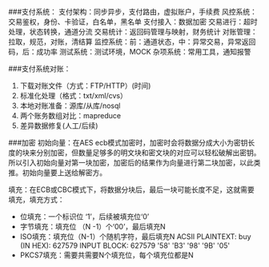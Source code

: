 ﻿###支付系统：
支付架构：同步异步，支付路由，虚拟账户，手续费
风控系统：交易鉴权，身份、卡验证，白名单，黑名单
支付接入：数据加密
交易进行：超时处理，状态转换，通道分流
交易统计：返回码管理与映射，财务统计
对账管理：拉取，规范，对账，清结算
监控系统：前：通道状态，中：异常交易，异常返回码，后：成功率
测试系统：测试环境，MOCK
杂项系统：常用工具，通知报警

###支付系统对账：
1. 下载对账文件（方式：FTP/HTTP）(时间)
2. 标准化处理（格式：txt/xml/cvs）
3. 本地对账准备：源库/从库/nosql
4. 两个账务数组对比：mapreduce
5. 差异数据修复(人工/后续)

###加密
初始向量：在AES ecb模式加密时，加密时会将数据分成大小为密钥长度的块来分别加密，但数量足够多的明文块和密文块的对应可以轻松破解出密钥。所以引入初始向量对第一块加密，加密后的结果作为向量进行第二块加密，以此类推。初始向量要上送给解密方。

填充：在ECB或CBC模式下，将数据分块后，最后一块可能长度不足，这就需要填充，填充方式：
- 位填充：一个标识位 ‘1’，后续被填充位‘0’
- 字节填充：填充位 （N -1）个‘00’，最后填充N
- ISO填充：填充位（N-1）个随机字符，最后填充N
ACSII PLAINTEXT: buy
(IN HEX):        627579
INPUT BLOCK:     627579 '58' 'B3' '98' '9B' '05'
- PKCS7填充：需要共需要N个填充位，每个填充位都是N
